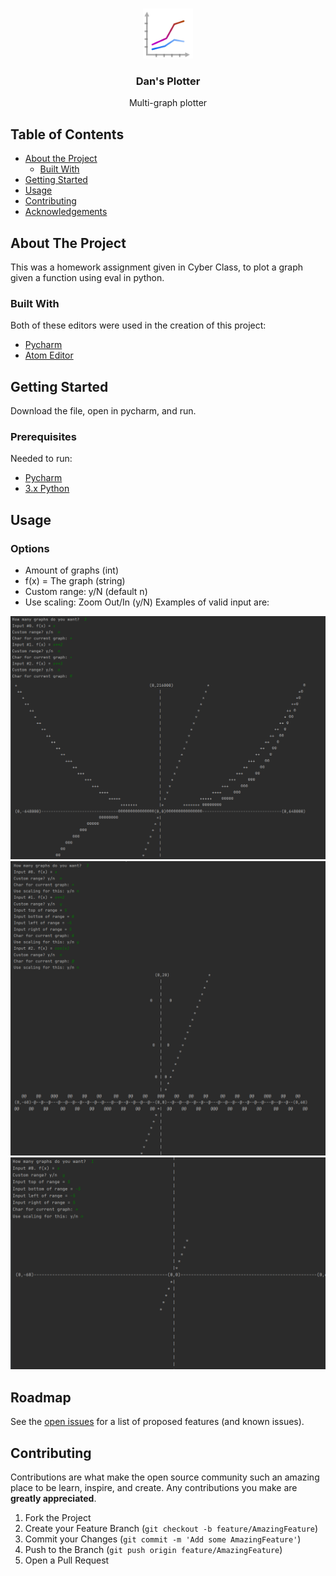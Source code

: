 <!-- PROJECT LOGO -->
<br />
<p align="center">
  <img src="images/icon.png" alt="Logo" width="80" height="80">
  <h3 align="center">Dan's Plotter</h3>
  <p align="center">
    Multi-graph plotter
  </p>
</p>



<!-- TABLE OF CONTENTS -->
## Table of Contents

* [About the Project](#about-the-project)
  * [Built With](#built-with)
* [Getting Started](#getting-started)
* [Usage](#usage)
* [Contributing](#contributing)
* [Acknowledgements](#acknowledgements)



<!-- ABOUT THE PROJECT -->
## About The Project

This was a homework assignment given in Cyber Class, to plot a graph given a function using eval in python.

### Built With
Both of these editors were used in the creation of this project:
* [Pycharm](https://www.jetbrains.com/pycharm/)
* [Atom Editor](https://atom.io/)


<!-- GETTING STARTED -->
## Getting Started

Download the file, open in pycharm, and run.

### Prerequisites
Needed to run:
* [Pycharm](https://www.jetbrains.com/pycharm/)
* [3.x Python](https://www.python.org/downloads/)

<!-- USAGE EXAMPLES -->
## Usage

### Options
 * Amount of graphs (int)
 * f(x) =  The graph (string)
 * Custom range: y/N (default n)
 * Use scaling: Zoom Out/In (y/N)
Examples of valid input are:
<img src="https://github.com/IMakeBotsForYou/python_graph_plotter/blob/main/images/graph_example1.png?raw=true" alt="ex1">
<img src="https://github.com/IMakeBotsForYou/python_graph_plotter/blob/main/images/graph_example2.png?raw=true" alt="ex2">
<img src="https://github.com/IMakeBotsForYou/python_graph_plotter/blob/main/images/graph_example3.png?raw=true" alt="ex3">

<!-- ROADMAP -->
## Roadmap

See the [open issues](https://github.com/othneildrew/Best-README-Template/issues) for a list of proposed features (and known issues).



<!-- CONTRIBUTING -->
## Contributing

Contributions are what make the open source community such an amazing place to be learn, inspire, and create. Any contributions you make are **greatly appreciated**.

1. Fork the Project
2. Create your Feature Branch (`git checkout -b feature/AmazingFeature`)
3. Commit your Changes (`git commit -m 'Add some AmazingFeature'`)
4. Push to the Branch (`git push origin feature/AmazingFeature`)
5. Open a Pull Request

